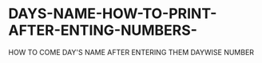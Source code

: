 # DAYS-NAME-HOW-TO-PRINT-AFTER-ENTING-NUMBERS-
HOW TO COME DAY'S NAME  AFTER ENTERING THEM DAYWISE NUMBER
